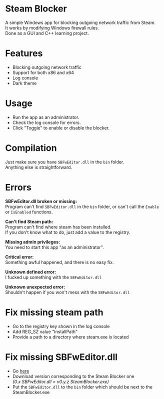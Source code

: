 # Steam Blocker
A simple Windows app for blocking outgoing network traffic from Steam. <br>
It works by modifying Windows firewall rules. <br>
Done as a GUI and C++ learning project.

# Features
- Blocking outgoing network traffic
- Support for both x86 and x64
- Log console
- Dark theme

# Usage
- Run the app as an administrator.
- Check the log console for errors.
- Click "Toggle" to enable or disable the blocker.

# Compilation
Just make sure you have `SBFwEditor.dll` in the `bin` folder. <br>
Anything else is straightforward.

# Errors
**SBFwEditor.dll broken or missing:** <br>
Program can't find `SBFwEditor.dll` in the `bin` folder, or can't call the `Enable` or `IsEnabled` functions.

**Can't find Steam path:** <br>
Program can't find where steam has been installed. <br>
If you don't know what to do, just add a value to the registry. <br>

**Missing admin privileges:** <br>
You need to start this app "as an administrator".

**Critical error:** <br>
Something awful happened, and there is no easy fix.

**Unknown defined error:** <br>
I fucked up something with the `SBFwEditor.dll`

**Unknown unexpected error:** <br>
Shouldn't happen if you won't mess with the `SBFwEditor.dll`

# Fix missing steam path
- Go to the registry key shown in the log console
- Add REG_SZ value "InstallPath"
- Provide a path to a directory where steam.exe is located

# Fix missing SBFwEditor.dll
- Go [here](https://github.com/DmitrijVC/SBFwEditor)
- Download version corresponding to the Steam Blocker one <br> *(0.x SBFwEditor.dll = v0.y.z SteamBlocker.exe)*
- Put the `SBFwEditor.dll` to the `bin` folder which should be next to the SteamBlocker.exe
